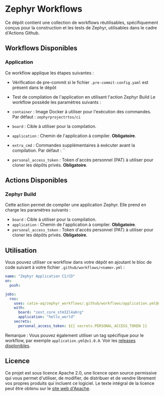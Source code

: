 # Zephyr Workflows

Ce dépôt contient une collection de workflows réutilisables, spécifiquement conçus pour la construction et les tests de Zephyr, utilisables dans
le cadre d'Actions Github.

## Workflows Disponibles

### Application

Ce workflow applique les étapes suivantes :

- Vérification de pre-commit si le fichier `.pre-commit-config.yaml` est présent dans le dépôt
- Test de compilation de l'application en utilisant l'action Zephyr Build
Le workflow possède les paramètres suivants :

- `container` : Image Docker à utiliser pour l'exécution des commandes. Par défaut : `zephyrprojectrtos/ci`
- `board` : Cible à utiliser pour la compilation.
- `application` : Chemin de l'application à compiler. **Obligatoire**.
- `extra_cmd` : Commandes supplémentaires à exécuter avant la compilation. Par défaut : ``
- `personal_access_token` : Token d'accès personnel (PAT) à utiliser pour cloner les dépôts privés. **Obligatoire**.

## Actions Disponibles

### Zephyr Build

Cette action permet de compiler une application Zephyr. Elle prend en charge les paramètres suivants :

- `board` : Cible à utiliser pour la compilation.
- `application` :  Chemin de l'application à compiler. **Obligatoire**.
- `personal_access_token` : Token d'accès personnel (PAT) à utiliser pour cloner les dépôts privés. **Obligatoire**.

## Utilisation

Vous pouvez utiliser ce workflow dans votre dépôt en ajoutant le bloc de code suivant à votre fichier `.github/workflows/<name>.yml` :

```yaml
name: "Zephyr Application CI/CD"
on:
  push:

jobs:
  ros:
    uses: catie-aq/zephyr_workflows/.github/workflows/application.yml@main
    with:
      board: "zest_core_stm32l4a6rg"
      application: "hello_world"
    secrets:
      personal_access_token: ${{ secrets.PERSONAL_ACCESS_TOKEN }}
```

Remarque : Vous pouvez également utiliser un tag spécifique pour le workflow, par exemple `application.yml@v1.0.0`.
Voir les [releases displonibles](https://github.com/catie-aq/zephyr_workflows/releases).

## Licence

Ce projet est sous licence Apache 2.0, une licence open source permissive qui vous permet d'utiliser, de modifier, de distribuer et de vendre
librement vos propres produits qui incluent ce logiciel. Le texte intégral de la licence peut être obtenu sur
le [site web d'Apache](https://www.apache.org/licenses/LICENSE-2.0).
